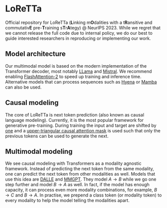# LoReTTa
Official repository for LoReTTa ($`\textbf{L}`$inking m$`\textbf{O}`$dalities with a t$`\textbf{R}`$ansitive and commutativ$`\textbf{E}`$ pre-$`\textbf{T}`$raining s$`\textbf{T}`$r$`\textbf{A}`$tegy) @ NeurIPS 2023. While we regret that we cannot release the full code due to internal policy, we do our best to guide interested researchers in reproducing or implementing our work.

## Model architecture

Our multimodal model is based on the modern implementation of the Transformer decoder, most notably [LLama](https://github.com/facebookresearch/llama/blob/main/llama/model.py) and [Mistral](https://github.com/mistralai/mistral-src/blob/main/mistral/model.py). We recommend enabling [FlashAttention-2](https://github.com/Dao-AILab/flash-attention) to speed up training and inference time. Alternative models that can process sequences such as [Hyena](https://github.com/HazyResearch/flash-fft-conv) or [Mamba](https://github.com/state-spaces/mamba) can also be used.

## Causal modeling

The core of LoReTTa is next token prediction (also known as causal language modeling). Currently, it is the most popular framework for generative pre-training. During training the input and target are shifted by [one](https://github.com/jzhang38/TinyLlama/blob/bf122247c486b6b897050e98cbb7bedae8eeba73/pretrain/tinyllama.py#L165) and a [upper-triangular causal attention mask](https://github.com/karpathy/minGPT/blob/37baab71b9abea1b76ab957409a1cc2fbfba8a26/mingpt/model.py#L63) is used such that only the previous tokens can be used to generate the next.

## Multimodal modeling

We see causal modeling with Transformers as a modality agnostic framework. Instead of predicting the next token from the same modality, one can predict the next token from other modalities as well. Models that use this idea are [DALLE](https://github.com/lucidrains/DALLE-pytorch/blob/58c1e1a4fef10725a79bd45cdb5581c03e3e59e7/dalle_pytorch/dalle_pytorch.py#L576) and [MMGPT](https://github.com/mugen-org/MUGEN_baseline/blob/eb0c35b82a1cc3058bbe364f59a423294fb59e20/lib/models/gpt/gpt.py#L109). They model $`A \rightarrow B`$ while we go one step further and model $`B \rightarrow A`$ as well. In fact, if the model has enough capacity, it can process even more modality combinations, for example, $`B \rightarrow C`$ and $`B \rightarrow A`$. In practise, we prepend a class token (or modality token) to every modality to help the model telling the modalities apart.
